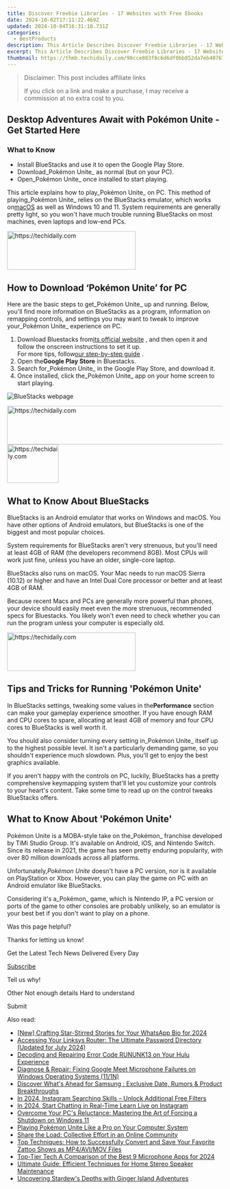 ```yaml
---
title: Discover Freebie Libraries - 17 Websites with Free Ebooks
date: 2024-10-02T17:11:22.469Z
updated: 2024-10-04T16:31:10.731Z
categories:
  - BestProducts
description: This Article Describes Discover Freebie Libraries - 17 Websites with Free Ebooks
excerpt: This Article Describes Discover Freebie Libraries - 17 Websites with Free Ebooks
thumbnail: https://thmb.techidaily.com/98cce883f8c6d6df0bb852da7eb40767e5514e4304dfa4fcbf005c1298bed966.jpg
---
```


>  Disclaimer: This post includes affiliate links
>
>  If you click on a link and make a purchase, I may receive a commission at no extra cost to you.
>

## Desktop Adventures Await with Pokémon Unite - Get Started Here
### What to Know

* Install BlueStacks and use it to open the Google Play Store.
* Download_Pokémon Unite_ as normal (but on your PC).
* Open_Pokémon Unite_ once installed to start playing.

 This article explains how to play_Pokémon Unite_ on PC. This method of playing_Pokémon Unite_ relies on the BlueStacks emulator, which works on[macOS](https://www.lifewire.com/use-bluestacks-on-macos-5095621) as well as Windows 10 and 11\. System requirements are generally pretty light, so you won't have much trouble running BlueStacks on most machines, even laptops and low-end PCs.

<!-- affiliate ads begin -->
<a href="https://aligracehair.sjv.io/c/5597632/1868571/19272" target="_top" id="1868571">
  <img src="//a.impactradius-go.com/display-ad/19272-1868571" border="0" alt="https://techidaily.com" width="300" height="90"/>
</a>
<img height="0" width="0" src="https://aligracehair.sjv.io/i/5597632/1868571/19272" style="position:absolute;visibility:hidden;" border="0" />
<!-- affiliate ads end -->

## How to Download ‘Pokémon Unite’ for PC

 Here are the basic steps to get_Pokémon Unite_ up and running. Below, you'll find more information on BlueStacks as a program, information on remapping controls, and settings you may want to tweak to improve your_Pokémon Unite_ experience on PC.

1. Download Bluestacks from[its official website](https://www.bluestacks.com/download.html) , and then open it and follow the onscreen instructions to set it up.  
 For more tips, follow[our step-by-step guide](https://www.lifewire.com/how-to-use-bluestacks-to-run-android-apps-on-windows-4770053) .
2. Open the**Google Play Store** in Bluestacks.
3. Search for_Pokémon Unite_ in the Google Play Store, and download it.
4. Once installed, click the_Pokémon Unite_ app on your home screen to start playing.

![BlueStacks webpage](https://www.lifewire.com/thmb/ERB_n_huHHUUDcUf5MSU0ev-pzg=/1500x0/filters:no_upscale():max_bytes(150000):strip_icc():format(webp)/bluestacks-web-page-37d67e3017fa4264a0db93ae42d38fd2.jpg)

<!-- affiliate ads begin -->
<a href="https://appsumo.8odi.net/c/5597632/1062450/7443" target="_top" id="1062450">
  <img src="//a.impactradius-go.com/display-ad/7443-1062450" border="0" alt="https://techidaily.com" width="600" height="90"/>
</a>
<img height="0" width="0" src="https://appsumo.8odi.net/i/5597632/1062450/7443" style="position:absolute;visibility:hidden;" border="0" />
<!-- affiliate ads end -->

<!-- affiliate ads begin -->
<a href="https://aligracehair.sjv.io/c/5597632/2135406/19272" target="_top" id="2135406">
  <img src="//a.impactradius-go.com/display-ad/19272-2135406" border="0" alt="https://techidaily.com" width="120" height="90"/>
</a>
<img height="0" width="0" src="https://aligracehair.sjv.io/i/5597632/2135406/19272" style="position:absolute;visibility:hidden;" border="0" />
<!-- affiliate ads end -->

## What to Know About BlueStacks

 BlueStacks is an Android emulator that works on Windows and macOS. You have other options of Android emulators, but BlueStacks is one of the biggest and most popular choices.

 System requirements for BlueStacks aren't very strenuous, but you'll need at least 4GB of RAM (the developers recommend 8GB). Most CPUs will work just fine, unless you have an older, single-core laptop.

 BlueStacks also runs on macOS. Your Mac needs to run macOS Sierra (10.12) or higher and have an Intel Dual Core processor or better and at least 4GB of RAM.

 Because recent Macs and PCs are generally more powerful than phones, your device should easily meet even the more strenuous, recommended specs for Bluestacks. You likely won't even need to check whether you can run the program unless your computer is especially old.

<!-- affiliate ads begin -->
<a href="https://aligracehair.sjv.io/c/5597632/2006941/19272" target="_top" id="2006941">
  <img src="//a.impactradius-go.com/display-ad/19272-2006941" border="0" alt="https://techidaily.com" width="300" height="90"/>
</a>
<img height="0" width="0" src="https://aligracehair.sjv.io/i/5597632/2006941/19272" style="position:absolute;visibility:hidden;" border="0" />
<!-- affiliate ads end -->

## Tips and Tricks for Running 'Pokémon Unite'

 In BlueStacks settings, tweaking some values in the**Performance** section can make your gameplay experience smoother. If you have enough RAM and CPU cores to spare, allocating at least 4GB of memory and four CPU cores to BlueStacks is well worth it.

 You should also consider turning every setting in_Pokémon Unite_ itself up to the highest possible level. It isn't a particularly demanding game, so you shouldn't experience much slowdown. Plus, you'll get to enjoy the best graphics available.

 If you aren't happy with the controls on PC, luckily, BlueStacks has a pretty comprehensive keymapping system that'll let you customize your controls to your heart's content. Take some time to read up on the control tweaks BlueStacks offers.  

## What to Know About 'Pokémon Unite'

 Pokémon Unite is a MOBA-style take on the_Pokémon_ franchise developed by TiMi Studio Group. It's available on Android, iOS, and Nintendo Switch. Since its release in 2021, the game has seen pretty enduring popularity, with over 80 million downloads across all platforms.

 Unfortunately,_Pokémon Unite_ doesn't have a PC version, nor is it available on PlayStation or Xbox. However, you can play the game on PC with an Android emulator like BlueStacks.

 Considering it's a_Pokémon_ game, which is Nintendo IP, a PC version or ports of the game to other consoles are probably unlikely, so an emulator is your best bet if you don't want to play on a phone.

Was this page helpful?

Thanks for letting us know!

 Get the Latest Tech News Delivered Every Day

[Subscribe](https://www.lifewire.com/#)

Tell us why!

 Other  Not enough details  Hard to understand

 Submit

<ins class="adsbygoogle"
     style="display:block"
     data-ad-format="autorelaxed"
     data-ad-client="ca-pub-7571918770474297"
     data-ad-slot="1223367746"></ins>

<ins class="adsbygoogle"
     style="display:block"
     data-ad-client="ca-pub-7571918770474297"
     data-ad-slot="8358498916"
     data-ad-format="auto"
     data-full-width-responsive="true"></ins>

<span class="atpl-alsoreadstyle">Also read:</span>
<div><ul>
<li><a href="https://fox-hovers.techidaily.com/new-crafting-star-stirred-stories-for-your-whatsapp-bio-for-2024/"><u>[New] Crafting Star-Stirred Stories for Your WhatsApp Bio for 2024</u></a></li>
<li><a href="https://techtrends.techidaily.com/accessing-your-linksys-router-the-ultimate-password-directory-updated-for-july-2024/"><u>Accessing Your Linksys Router: The Ultimate Password Directory (Updated for July 2024)</u></a></li>
<li><a href="https://techtrends.techidaily.com/decoding-and-repairing-error-code-rununk13-on-your-hulu-experience/"><u>Decoding and Repairing Error Code RUNUNK13 on Your Hulu Experience</u></a></li>
<li><a href="https://sound-issues.techidaily.com/diagnose-and-repair-fixing-google-meet-microphone-failures-on-windows-operating-systems-111n/"><u>Diagnose & Repair: Fixing Google Meet Microphone Failures on Windows Operating Systems (11/1N)</u></a></li>
<li><a href="https://techtrends.techidaily.com/discover-whats-ahead-for-samsung-exclusive-date-rumors-and-product-breakthroughs/"><u>Discover What's Ahead for Samsung : Exclusive Date, Rumors & Product Breakthroughs</u></a></li>
<li><a href="https://instagram-clips.techidaily.com/in-2024-instagram-searching-skills-unlock-additional-free-filters/"><u>In 2024, Instagram Searching Skills – Unlock Additional Free Filters</u></a></li>
<li><a href="https://instagram-video-files.techidaily.com/in-2024-start-chatting-in-real-time-learn-live-on-instagram/"><u>In 2024, Start Chatting in Real-Time Learn Live on Instagram</u></a></li>
<li><a href="https://techtrends.techidaily.com/overcome-your-pcs-reluctance-mastering-the-art-of-forcing-a-shutdown-on-windows-11/"><u>Overcome Your PC's Reluctance: Mastering the Art of Forcing a Shutdown on Windows 11</u></a></li>
<li><a href="https://techtrends.techidaily.com/playing-pokemon-unite-like-a-pro-on-your-computer-system/"><u>Playing Pokémon Unite Like a Pro on Your Computer System</u></a></li>
<li><a href="https://facebook.techidaily.com/share-the-load-collective-effort-in-an-online-community/"><u>Share the Load: Collective Effort in an Online Community</u></a></li>
<li><a href="https://win-web.techidaily.com/top-techniques-how-to-successfully-convert-and-save-your-favorite-zattoo-shows-as-mp4avimov-files/"><u>Top Techniques: How to Successfully Convert and Save Your Favorite Zattoo Shows as MP4/AVI/MOV Files</u></a></li>
<li><a href="https://desktop-recording.techidaily.com/top-tier-tech-a-comparison-of-the-best-9-microphone-apps-for-2024/"><u>Top-Tier Tech A Comparison of the Best 9 Microphone Apps for 2024</u></a></li>
<li><a href="https://techtrends.techidaily.com/ultimate-guide-efficient-techniques-for-home-stereo-speaker-maintenance/"><u>Ultimate Guide: Efficient Techniques for Home Stereo Speaker Maintenance</u></a></li>
<li><a href="https://desktop-recording.techidaily.com/uncovering-stardews-depths-with-ginger-island-adventures/"><u>Uncovering Stardew's Depths with Ginger Island Adventures</u></a></li>
</ul></div>

